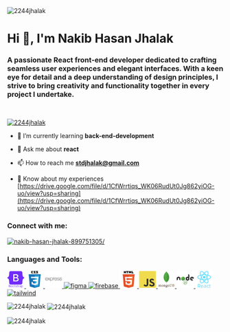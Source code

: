 <div><img src="https://media.licdn.com/dms/image/D4E16AQFJH6OkjhvJvA/profile-displaybackgroundimage-shrink_350_1400/0/1716117676888?e=1725494400&v=beta&t=a9ZHcDZ0Kd5r_9i-ZeOaL-ZtxFu7raz7zsXSmDop02Q" alt="2244jhalak" /></div>
<h1 align="">Hi 👋, I'm Nakib Hasan Jhalak</h1>



<h3 align="">A passionate React front-end developer dedicated to crafting seamless user experiences and elegant interfaces. With a keen eye for detail and a deep understanding of design principles, I strive to bring creativity and functionality together in every project I undertake.</h3>


<p align="left"> <img src="https://komarev.com/ghpvc/?username=2244jhalak&label=Profile%20views&color=0e75b6&style=flat" alt="" /> </p>

<p align="left"> <a href="https://github.com/ryo-ma/github-profile-trophy"><img src="https://github-profile-trophy.vercel.app/?username=2244jhalak" alt="2244jhalak" /></a> </p>

- 🌱 I’m currently learning **back-end-development**

- 💬 Ask me about **react**

- 📫 How to reach me **stdjhalak@gmail.com**

- 📄 Know about my experiences [https://drive.google.com/file/d/1CfWrrtiqs_WK06RudUt0Jg862yiOG-uo/view?usp=sharing](https://drive.google.com/file/d/1CfWrrtiqs_WK06RudUt0Jg862yiOG-uo/view?usp=sharing)

<h3 align="left">Connect with me:</h3>
<p align="left">
<a href="https://linkedin.com/in/nakib-hasan-jhalak-899751305/" target="blank"><img align="center" src="https://raw.githubusercontent.com/rahuldkjain/github-profile-readme-generator/master/src/images/icons/Social/linked-in-alt.svg" alt="nakib-hasan-jhalak-899751305/" height="30" width="40" /></a>
</p>

<h3 align="left">Languages and Tools:</h3>
<p align="left"> <a href="https://getbootstrap.com" target="_blank" rel="noreferrer"> <img src="https://raw.githubusercontent.com/devicons/devicon/master/icons/bootstrap/bootstrap-plain-wordmark.svg" alt="bootstrap" width="40" height="40"/> </a> <a href="https://www.w3schools.com/css/" target="_blank" rel="noreferrer"> <img src="https://raw.githubusercontent.com/devicons/devicon/master/icons/css3/css3-original-wordmark.svg" alt="css3" width="40" height="40"/> </a> <a href="https://expressjs.com" target="_blank" rel="noreferrer"> <img src="https://raw.githubusercontent.com/devicons/devicon/master/icons/express/express-original-wordmark.svg" alt="express" width="40" height="40"/> </a> <a href="https://www.figma.com/" target="_blank" rel="noreferrer"> <img src="https://www.vectorlogo.zone/logos/figma/figma-icon.svg" alt="figma" width="40" height="40"/> </a> <a href="https://firebase.google.com/" target="_blank" rel="noreferrer"> <img src="https://www.vectorlogo.zone/logos/firebase/firebase-icon.svg" alt="firebase" width="40" height="40"/> </a> <a href="https://www.w3.org/html/" target="_blank" rel="noreferrer"> <img src="https://raw.githubusercontent.com/devicons/devicon/master/icons/html5/html5-original-wordmark.svg" alt="html5" width="40" height="40"/> </a> <a href="https://developer.mozilla.org/en-US/docs/Web/JavaScript" target="_blank" rel="noreferrer"> <img src="https://raw.githubusercontent.com/devicons/devicon/master/icons/javascript/javascript-original.svg" alt="javascript" width="40" height="40"/> </a> <a href="https://www.mongodb.com/" target="_blank" rel="noreferrer"> <img src="https://raw.githubusercontent.com/devicons/devicon/master/icons/mongodb/mongodb-original-wordmark.svg" alt="mongodb" width="40" height="40"/> </a> <a href="https://nodejs.org" target="_blank" rel="noreferrer"> <img src="https://raw.githubusercontent.com/devicons/devicon/master/icons/nodejs/nodejs-original-wordmark.svg" alt="nodejs" width="40" height="40"/> </a> <a href="https://reactjs.org/" target="_blank" rel="noreferrer"> <img src="https://raw.githubusercontent.com/devicons/devicon/master/icons/react/react-original-wordmark.svg" alt="react" width="40" height="40"/> </a> <a href="https://tailwindcss.com/" target="_blank" rel="noreferrer"> <img src="https://www.vectorlogo.zone/logos/tailwindcss/tailwindcss-icon.svg" alt="tailwind" width="40" height="40"/> </a> </p>

<p><img align="left" src="https://github-readme-stats.vercel.app/api/top-langs?username=2244jhalak&show_icons=true&locale=en&layout=compact" alt="2244jhalak" /></p>

<p>&nbsp;<img align="center" src="https://github-readme-stats.vercel.app/api?username=2244jhalak&show_icons=true&locale=en" alt="2244jhalak" /></p>

<p><img align="center" src="https://github-readme-streak-stats.herokuapp.com/?user=2244jhalak&" alt="2244jhalak" /></p>
